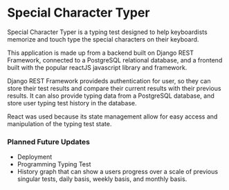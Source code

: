 # Special Character Typer

Special Character Typer is a typing test designed to help keyboardists memorize and touch type the special characters on their keyboard.

This application is made up from a backend built on Django REST Framework, connected to a PostgreSQL relational database, and a frontend built with the popular reactJS javascript library and framework.

Django REST Framework provideds authentication for user, so they can store their test results and compare their current results with their previous results. It can also provide typing data from a PostgreSQL database, and store user typing test history in the database.

React was used because its state management allow for easy access and manipulation of the typing test state.

### Planned Future Updates

- Deployment
- Programming Typing Test
- History graph that can show a users progress over a scale of previous singular tests, daily basis, weekly basis, and monthly basis.




